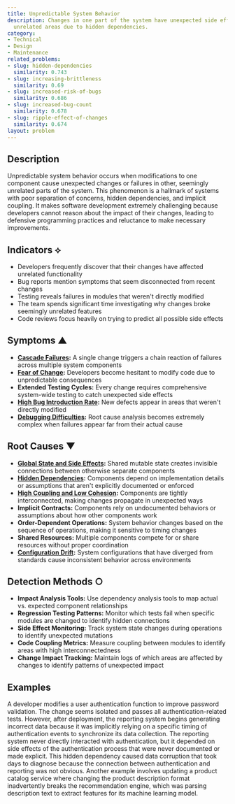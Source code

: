 ```yaml
---
title: Unpredictable System Behavior
description: Changes in one part of the system have unexpected side effects in seemingly
  unrelated areas due to hidden dependencies.
category:
- Technical
- Design
- Maintenance
related_problems:
- slug: hidden-dependencies
  similarity: 0.743
- slug: increasing-brittleness
  similarity: 0.69
- slug: increased-risk-of-bugs
  similarity: 0.686
- slug: increased-bug-count
  similarity: 0.678
- slug: ripple-effect-of-changes
  similarity: 0.674
layout: problem
---
```


## Description

Unpredictable system behavior occurs when modifications to one component cause unexpected changes or failures in other, seemingly unrelated parts of the system. This phenomenon is a hallmark of systems with poor separation of concerns, hidden dependencies, and implicit coupling. It makes software development extremely challenging because developers cannot reason about the impact of their changes, leading to defensive programming practices and reluctance to make necessary improvements.

## Indicators ⟡
- Developers frequently discover that their changes have affected unrelated functionality
- Bug reports mention symptoms that seem disconnected from recent changes
- Testing reveals failures in modules that weren't directly modified
- The team spends significant time investigating why changes broke seemingly unrelated features
- Code reviews focus heavily on trying to predict all possible side effects

## Symptoms ▲
- **[Cascade Failures](cascade-failures.md):** A single change triggers a chain reaction of failures across multiple system components
- **[Fear of Change](fear-of-change.md):** Developers become hesitant to modify code due to unpredictable consequences
- **Extended Testing Cycles:** Every change requires comprehensive system-wide testing to catch unexpected side effects
- **[High Bug Introduction Rate](high-bug-introduction-rate.md):** New defects appear in areas that weren't directly modified
- **[Debugging Difficulties](debugging-difficulties.md):** Root cause analysis becomes extremely complex when failures appear far from their actual cause

## Root Causes ▼
- **[Global State and Side Effects](global-state-and-side-effects.md):** Shared mutable state creates invisible connections between otherwise separate components
- **[Hidden Dependencies](hidden-dependencies.md):** Components depend on implementation details or assumptions that aren't explicitly documented or enforced
- **[High Coupling and Low Cohesion](high-coupling-low-cohesion.md):** Components are tightly interconnected, making changes propagate in unexpected ways
- **Implicit Contracts:** Components rely on undocumented behaviors or assumptions about how other components work
- **Order-Dependent Operations:** System behavior changes based on the sequence of operations, making it sensitive to timing changes
- **Shared Resources:** Multiple components compete for or share resources without proper coordination
- **[Configuration Drift](configuration-drift.md):** System configurations that have diverged from standards cause inconsistent behavior across environments

## Detection Methods ○
- **Impact Analysis Tools:** Use dependency analysis tools to map actual vs. expected component relationships
- **Regression Testing Patterns:** Monitor which tests fail when specific modules are changed to identify hidden connections
- **Side Effect Monitoring:** Track system state changes during operations to identify unexpected mutations
- **Code Coupling Metrics:** Measure coupling between modules to identify areas with high interconnectedness
- **Change Impact Tracking:** Maintain logs of which areas are affected by changes to identify patterns of unexpected impact

## Examples

A developer modifies a user authentication function to improve password validation. The change seems isolated and passes all authentication-related tests. However, after deployment, the reporting system begins generating incorrect data because it was implicitly relying on a specific timing of authentication events to synchronize its data collection. The reporting system never directly interacted with authentication, but it depended on side effects of the authentication process that were never documented or made explicit. This hidden dependency caused data corruption that took days to diagnose because the connection between authentication and reporting was not obvious. Another example involves updating a product catalog service where changing the product description format inadvertently breaks the recommendation engine, which was parsing description text to extract features for its machine learning model.